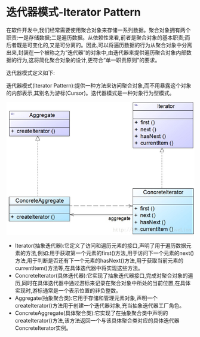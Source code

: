 # 迭代器模式-Iterator Pattern

在软件开发中,我们经常需要使用聚合对象来存储一系列数据。聚合对象拥有两个职责:一是存储数据;二是遍历数据。从依赖性来看,前者是聚合对象的基本职责;而后者既是可变化的,又是可分离的。因此,可以将遍历数据的行为从聚合对象中分离出来,封装在一个被称之为“迭代器”的对象中,由迭代器来提供遍历聚合对象内部数据的行为,这将简化聚合对象的设计,更符合“单一职责原则”的要求。

迭代器模式定义如下:

迭代器模式\(Iterator Pattern\):提供一种方法来访问聚合对象,而不用暴露这个对象的内部表示,其别名为游标\(Cursor\)。迭代器模式是一种对象行为型模式。

![](../.gitbook/assets/iteratorpattern.png)

* Iterator\(抽象迭代器\):它定义了访问和遍历元素的接口,声明了用于遍历数据元素的方法,例如:用于获取第一个元素的first\(\)方法,用于访问下一个元素的next\(\)方法,用于判断是否还有下一个元素的hasNext\(\)方法,用于获取当前元素的currentItem\(\)方法等,在具体迭代器中将实现这些方法。
* ConcreteIterator\(具体迭代器\):它实现了抽象迭代器接口,完成对聚合对象的遍历,同时在具体迭代器中通过游标来记录在聚合对象中所处的当前位置,在具体实现时,游标通常是一个表示位置的非负整数。
* Aggregate\(抽象聚合类\):它用于存储和管理元素对象,声明一个createIterator\(\)方法用于创建一个迭代器对象,充当抽象迭代器工厂角色。
* ConcreteAggregate\(具体聚合类\):它实现了在抽象聚合类中声明的createIterator\(\)方法,该方法返回一个与该具体聚合类对应的具体迭代器ConcreteIterator实例。

